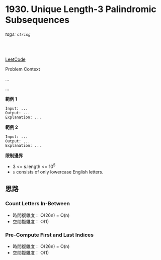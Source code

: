 # 1930. Unique Length-3 Palindromic Subsequences

###### tags: `string`
<br>

[LeetCode](https://leetcode.com/problems/unique-length-3-palindromic-subsequences/)

Problem Context

...

...

**範例 1**
```
Input: ...
Output: ...
Explanation: ...
```

**範例 2**
```
Input: ...
Output: ...
Explanation: ...
```

**限制邊界**
- 3 <= s.length <= 10<sup>5</sup>
- `s` consists of only lowercase English letters.

## 思路

### Count Letters In-Between

- 時間複雜度： O(26n) = O(n)
- 空間複雜度： O(1)

### Pre-Compute First and Last Indices

- 時間複雜度： O(26n) = O(n)
- 空間複雜度： O(1)
